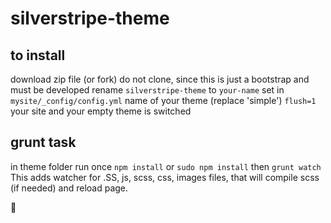 # silverstripe-theme
## to install 
download zip file (or fork) 
do not clone, since this is just a bootstrap and must be developed 
rename `silverstripe-theme` to `your-name`
set in `mysite/_config/config.yml` name of your theme (replace 'simple')
`flush=1` your site and your empty theme is switched 
## grunt task
in theme folder run once `npm install` or `sudo npm install` then `grunt watch`
This adds watcher for .SS, js, scss, css, images files, that will compile scss (if needed) and reload page.

:shit:


